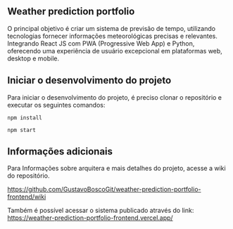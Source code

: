 
## Weather prediction portfolio

O principal objetivo é criar um sistema de previsão de tempo, utilizando tecnologias fornecer informações meteorológicas precisas e relevantes. Integrando React JS com PWA (Progressive Web App) e Python, oferecendo uma experiência de usuário excepcional em plataformas web, desktop e mobile.

## Iniciar o desenvolvimento do projeto

Para iniciar o desenvolvimento do projeto, é preciso clonar o repositório e executar os seguintes comandos:

`npm install`

`npm start`

## Informações adicionais

Para Informações sobre arquitera e mais detalhes do projeto, acesse a wiki do repositório.

https://github.com/GustavoBoscoGit/weather-prediction-portfolio-frontend/wiki

Também é possível acessar o sistema publicado através do link: https://weather-prediction-portfolio-frontend.vercel.app/

